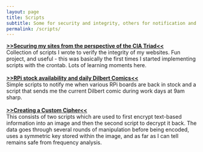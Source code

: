 ```yaml
---
layout: page
title: Scripts
subtitle: Some for security and integrity, others for notification and humor
permalink: /scripts/
---
```



[**>>Securing my sites from the perspective of the CIA Triad<<**](/scripts/websitehashing/)<br>
Collection of scripts I wrote to verify the integrity of my websites. Fun project, and useful - this was basically the first times I started implementing scripts with the crontab. Lots of learning moments here.
<br><br>
[**>>RPi stock availability and daily Dilbert Comics<<**](/scripts/rpi_and_dilbert/)<br>
Simple scripts to notify me when various RPi boards are back in stock and a script that sends me the current Dilbert comic during work days at 9am sharp.
<br><br>
[**>>Creating a Custom Cipher<<**](/creating_my_own_cipher/)<br>
This consists of two scripts which are used to first encrypt text-based information into an image and then the second script to decrypt it back. The data goes through several rounds of manipulation before being encoded, uses a symmetric key stored within the image, and as far as I can tell remains safe from frequency analysis.
<br><br>
